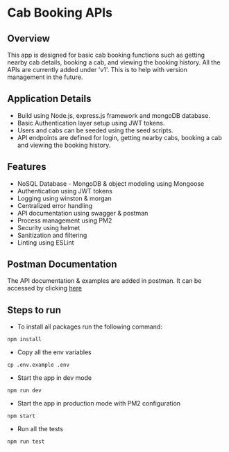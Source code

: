 # Cab Booking APIs

## Overview

This app is designed for basic cab booking functions such as getting nearby cab details, booking a cab, and viewing the booking history. All the APIs are currently added under 'v1'. This is to help with version management in the future.

## Application Details

- Build using Node.js, express.js framework and mongoDB database.
- Basic Authentication layer setup using JWT tokens.
- Users and cabs can be seeded using the seed scripts.
- API endpoints are defined for login, getting nearby cabs, booking a cab and viewing the booking history.

## Features
- NoSQL Database - MongoDB & object modeling using Mongoose
- Authentication using JWT tokens
- Logging using winston & morgan
- Centralized error handling
- API documentation using swagger & postman
- Process management using PM2
- Security using helmet
- Sanitization and filtering
- Linting using ESLint


## Postman Documentation 

The API documentation & examples are added in postman. It can be accessed by clicking [here](https://documenter.getpostman.com/view/8335742/UVByH9wR)

## Steps to run

- To install all packages run the following command:
```
npm install
```

- Copy all the env variables
```
cp .env.example .env
```

- Start the app in dev mode 
```
npm run dev
```

- Start the app in production mode with PM2 configuration
```
npm start
```

- Run all the tests
```
npm run test
```
